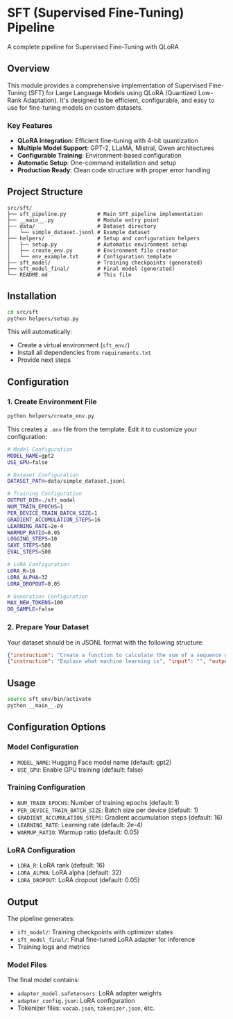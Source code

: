 # SFT (Supervised Fine-Tuning) Pipeline

A complete pipeline for Supervised Fine-Tuning with QLoRA

## Overview

This module provides a comprehensive implementation of Supervised Fine-Tuning (SFT) for Large Language Models using QLoRA (Quantized Low-Rank Adaptation). It's designed to be efficient, configurable, and easy to use for fine-tuning models on custom datasets.

### Key Features

- **QLoRA Integration**: Efficient fine-tuning with 4-bit quantization
- **Multiple Model Support**: GPT-2, LLaMA, Mistral, Qwen architectures
- **Configurable Training**: Environment-based configuration
- **Automatic Setup**: One-command installation and setup
- **Production Ready**: Clean code structure with proper error handling

## Project Structure

```
src/sft/
├── sft_pipeline.py          # Main SFT pipeline implementation
├── __main__.py              # Module entry point
├── data/                    # Dataset directory
│   └── simple_dataset.jsonl # Example dataset
├── helpers/                 # Setup and configuration helpers
│   ├── setup.py             # Automatic environment setup
│   ├── create_env.py        # Environment file creator
│   └── env_example.txt      # Configuration template
├── sft_model/               # Training checkpoints (generated)
├── sft_model_final/         # Final model (generated)
└── README.md                # This file
```

## Installation

```bash
cd src/sft
python helpers/setup.py
```

This will automatically:
- Create a virtual environment (`sft_env/`)
- Install all dependencies from `requirements.txt`
- Provide next steps

## Configuration

### 1. Create Environment File

```bash
python helpers/create_env.py
```

This creates a `.env` file from the template. Edit it to customize your configuration:

```bash
# Model Configuration
MODEL_NAME=gpt2
USE_GPU=false

# Dataset Configuration
DATASET_PATH=data/simple_dataset.jsonl

# Training Configuration
OUTPUT_DIR=./sft_model
NUM_TRAIN_EPOCHS=1
PER_DEVICE_TRAIN_BATCH_SIZE=1
GRADIENT_ACCUMULATION_STEPS=16
LEARNING_RATE=2e-4
WARMUP_RATIO=0.05
LOGGING_STEPS=10
SAVE_STEPS=500
EVAL_STEPS=500

# LoRA Configuration
LORA_R=16
LORA_ALPHA=32
LORA_DROPOUT=0.05

# Generation Configuration
MAX_NEW_TOKENS=100
DO_SAMPLE=false
```

### 2. Prepare Your Dataset

Your dataset should be in JSONL format with the following structure:

```json
{"instruction": "Create a function to calculate the sum of a sequence of integers", "input": "[1, 2, 3, 4, 5]", "output": "# Python code\ndef sum_sequence(sequence):\n    sum = 0\n    for num in sequence:\n        sum += num\n    return sum"}
{"instruction": "Explain what machine learning is", "input": "", "output": "Machine learning is a subset of artificial intelligence that enables computers to learn and make decisions from data without being explicitly programmed for every task."}
```

## Usage

```bash
source sft_env/bin/activate
python __main__.py
```

## Configuration Options

### Model Configuration
- `MODEL_NAME`: Hugging Face model name (default: gpt2)
- `USE_GPU`: Enable GPU training (default: false)

### Training Configuration
- `NUM_TRAIN_EPOCHS`: Number of training epochs (default: 1)
- `PER_DEVICE_TRAIN_BATCH_SIZE`: Batch size per device (default: 1)
- `GRADIENT_ACCUMULATION_STEPS`: Gradient accumulation steps (default: 16)
- `LEARNING_RATE`: Learning rate (default: 2e-4)
- `WARMUP_RATIO`: Warmup ratio (default: 0.05)

### LoRA Configuration
- `LORA_R`: LoRA rank (default: 16)
- `LORA_ALPHA`: LoRA alpha (default: 32)
- `LORA_DROPOUT`: LoRA dropout (default: 0.05)

## Output

The pipeline generates:

- `sft_model/`: Training checkpoints with optimizer states
- `sft_model_final/`: Final fine-tuned LoRA adapter for inference
- Training logs and metrics

### Model Files

The final model contains:
- `adapter_model.safetensors`: LoRA adapter weights
- `adapter_config.json`: LoRA configuration
- Tokenizer files: `vocab.json`, `tokenizer.json`, etc.